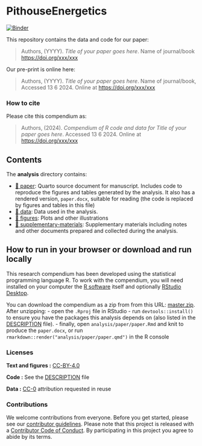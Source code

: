 
<!-- README.md is generated from README.Rmd. Please edit that file -->

# PithouseEnergetics

[![Binder](https://mybinder.org/badge_logo.svg)](https://mybinder.org/v2/gh/coreynoxon/PithouseEnergetics/master?urlpath=rstudio)

This repository contains the data and code for our paper:

> Authors, (YYYY). *Title of your paper goes here*. Name of journal/book
> <https://doi.org/xxx/xxx>

Our pre-print is online here:

> Authors, (YYYY). *Title of your paper goes here*. Name of
> journal/book, Accessed 13 6 2024. Online at <https://doi.org/xxx/xxx>

### How to cite

Please cite this compendium as:

> Authors, (2024). *Compendium of R code and data for Title of your
> paper goes here*. Accessed 13 6 2024. Online at
> <https://doi.org/xxx/xxx>

## Contents

The **analysis** directory contains:

-   [:file_folder: paper](/analysis/paper): Quarto source document for
    manuscript. Includes code to reproduce the figures and tables
    generated by the analysis. It also has a rendered version,
    `paper.docx`, suitable for reading (the code is replaced by figures
    and tables in this file)
-   [:file_folder: data](/analysis/data): Data used in the analysis.
-   [:file_folder: figures](/analysis/figures): Plots and other
    illustrations
-   [:file_folder:
    supplementary-materials](/analysis/supplementary-materials):
    Supplementary materials including notes and other documents prepared
    and collected during the analysis.

## How to run in your browser or download and run locally

This research compendium has been developed using the statistical
programming language R. To work with the compendium, you will need
installed on your computer the [R
software](https://cloud.r-project.org/) itself and optionally [RStudio
Desktop](https://rstudio.com/products/rstudio/download/).

You can download the compendium as a zip from from this URL:
[master.zip](/archive/master.zip). After unzipping: - open the `.Rproj`
file in RStudio - run `devtools::install()` to ensure you have the
packages this analysis depends on (also listed in the
[DESCRIPTION](/DESCRIPTION) file). - finally, open
`analysis/paper/paper.Rmd` and knit to produce the `paper.docx`, or run
`rmarkdown::render("analysis/paper/paper.qmd")` in the R console

### Licenses

**Text and figures :**
[CC-BY-4.0](http://creativecommons.org/licenses/by/4.0/)

**Code :** See the [DESCRIPTION](DESCRIPTION) file

**Data :** [CC-0](http://creativecommons.org/publicdomain/zero/1.0/)
attribution requested in reuse

### Contributions

We welcome contributions from everyone. Before you get started, please
see our [contributor guidelines](CONTRIBUTING.md). Please note that this
project is released with a [Contributor Code of Conduct](CONDUCT.md). By
participating in this project you agree to abide by its terms.
